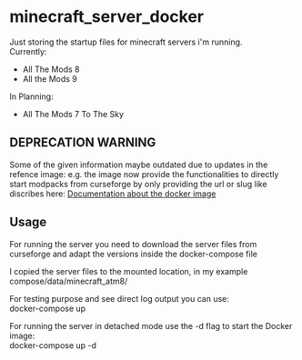 # minecraft_server_docker
Just storing the startup files for minecraft servers i'm running.   
Currently:   
* All The Mods 8
* All the Mods 9


In Planning:   
* All The Mods 7 To The Sky


## DEPRECATION WARNING
Some of the given information maybe outdated due to updates in the refence image:
e.g. the image now provide the functionalities to directly start modpacks from curseforge by only providing the url or slug like discribes here:
[Documentation about the docker image](https://github.com/itzg/docker-minecraft-server#running-a-server-with-a-curseforge-modpack)

## Usage
For running the server you need to download the server files from curseforge and adapt the versions inside the docker-compose file  

I copied the server files to the mounted location, in my example    
compose/data/minecraft_atm8/

For testing purpose and see direct log output you can use:    
docker-compose up

For running the server in detached mode use the -d flag to start the Docker image:    
docker-compose up -d
